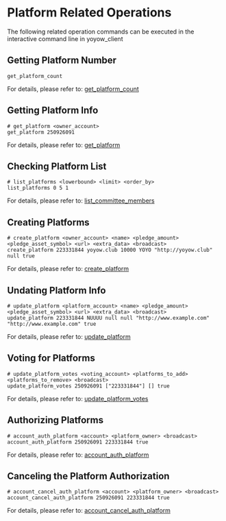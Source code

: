 # Platform Related Operations

The following related operation commands can be executed in the interactive command line in yoyow_client

## Getting Platform Number
```
get_platform_count
```
For details, please refer to: [get_platform_count](../api/wallet_api.html#get-platform-count)

## Getting Platform Info
```
# get_platform <owner_account>
get_platform 250926091
```
For details, please refer to: [get_platform](../api/wallet_api.html#get-platform)

## Checking Platform List
```
# list_platforms <lowerbound> <limit> <order_by>
list_platforms 0 5 1
```
For details, please refer to: [list_committee_members](../api/wallet_api.html#list-platforms)

## Creating Platforms
```
# create_platform <owner_account> <name> <pledge_amount> <pledge_asset_symbol> <url> <extra_data> <broadcast>
create_platform 223331844 yoyow.club 10000 YOYO "http://yoyow.club" null true
```
For details, please refer to: [create_platform](../api/wallet_api.html#create-platform)

## Undating Platform Info
```
# update_platform <platform_account> <name> <pledge_amount> <pledge_asset_symbol> <url> <extra_data> <broadcast>
update_platform 223331844 NUUUU null null "http://www.example.com" "http://www.example.com" true
```
For details, please refer to: [update_platform](../api/wallet_api.html#update-platform)

## Voting for Platforms
```
# update_platform_votes <voting_account> <platforms_to_add> <platforms_to_remove> <broadcast>
update_platform_votes 250926091 ["223331844"] [] true
```
For details, please refer to: [update_platform_votes](../api/wallet_api.html#update-platform-votes)

## Authorizing Platforms
```
# account_auth_platform <account> <platform_owner> <broadcast>
account_auth_platform 250926091 223331844 true
```
For details, please refer to: [account_auth_platform](../api/wallet_api.html#account-auth-platform)

## Canceling the Platform Authorization
```
# account_cancel_auth_platform <account> <platform_owner> <broadcast>
account_cancel_auth_platform 250926091 223331844 true
```
For details, please refer to: [account_cancel_auth_platform](../api/wallet_api.html#account-cancel-auth-platform)
